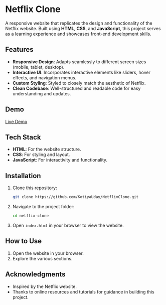 # Netflix Clone

A responsive website that replicates the design and functionality of the Netflix website. Built using **HTML**, **CSS**, and **JavaScript**, this project serves as a learning experience and showcases front-end development skills.

## Features

- **Responsive Design**: Adapts seamlessly to different screen sizes (mobile, tablet, desktop).
- **Interactive UI**: Incorporates interactive elements like sliders, hover effects, and navigation menus.
- **Custom Styling**: Styled to closely match the aesthetic of Netflix.
- **Clean Codebase**: Well-structured and readable code for easy understanding and updates.

## Demo
[Live Demo](https://kotiyauday.github.io/NetflixClone/)

## Tech Stack

- **HTML**: For the website structure.
- **CSS**: For styling and layout.
- **JavaScript**: For interactivity and functionality.

## Installation

1. Clone this repository:
   ```bash
   git clone https://github.com/KotiyaUday/NetflixClone.git
   ```
2. Navigate to the project folder:
   ```bash
   cd netflix-clone
   ```
3. Open `index.html` in your browser to view the website.

## How to Use

1. Open the website in your browser.
2. Explore the various sections.

## Acknowledgments

- Inspired by the Netflix website.
- Thanks to online resources and tutorials for guidance in building this project.
